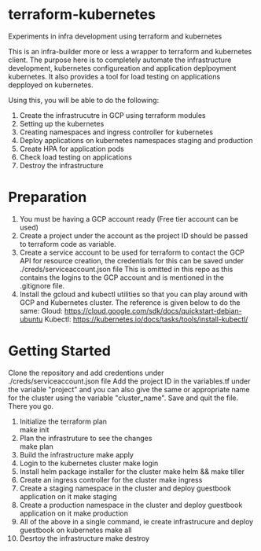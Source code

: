 # terraform-kubernetes
Experiments in infra development using terraform and kubernetes

This is an infra-builder more or less a wrapper to terraform and kubernetes client. 
The purpose here is to completely automate the infrastructure development, kubernetes configureation and application deplpoyment
kubernetes. It also provides a tool for load testing on applications depployed on kubernetes. 

Using this, you will be able to do the following:
1. Create the infrastrucutre in GCP using terraform modules
2. Setting up the kubernetes
3. Creating namespaces and ingress controller for kubernetes 
4. Deploy applications on kubernetes namespaces staging and production
5. Create HPA for application pods
6. Check load testing on applications
7. Destroy the infrastructure

# Preparation
1. You must be having a GCP account ready (Free tier account can be used)
2. Create a project under the account as the project ID should be passed to terraform code as variable.
3. Create a service account to be used for terraform to contact the GCP API for resource creation, the credentials for this
   can be saved under ./creds/serviceaccount.json file
   This is omitted in this repo as this contains the logins to the GCP account and is mentioned in the .gitignore file.
4. Install the gcloud and kubectl utilities so that you can play around with GCP and Kubernetes cluster. 
   The reference is given below to do the same:
   Gloud: https://cloud.google.com/sdk/docs/quickstart-debian-ubuntu
   Kubectl: https://kubernetes.io/docs/tasks/tools/install-kubectl/

# Getting Started
Clone the repository and add credentions under ./creds/serviceaccount.json file
Add the project ID in the variables.tf under the variable "project" and you can also give the same or appropriate name for the cluster using the variable "cluster_name".
Save and quit the file. There you go.

1. Initialize the terraform plan <br />
make init <br />
2. Plan the infrastruture to see the changes <br />
make plan
3. Build the infrastructure
make apply
4. Login to the kubernetes cluster
make login
5. Install helm package installer for the cluster
make helm && make tiller
6. Create an ingress controller for the cluster
make ingress
7. Create a staging namespace in the cluster and deploy guestbook application on it
make staging
8. Create a production namespace in the cluster and deploy guestbook application on it
make production
9. All of the above in a single command, ie create infrastrucure and deploy guestbook on kubernetes
make all
10. Desrtoy the infrastructure
make destroy
